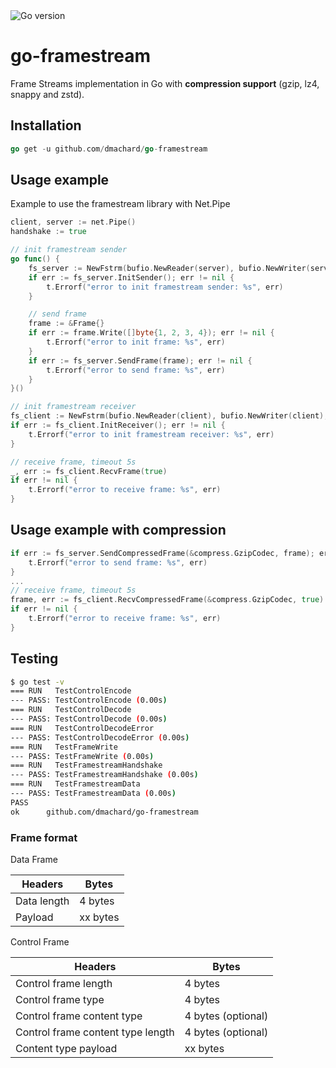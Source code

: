 <img src="https://img.shields.io/badge/go%20version-min%201.18-green" alt="Go version"/>

# go-framestream

Frame Streams implementation in Go with **compression support** (gzip, lz4, snappy and zstd).

## Installation

```go
go get -u github.com/dmachard/go-framestream
```

## Usage example

Example to use the framestream library with Net.Pipe

```go
client, server := net.Pipe()
handshake := true

// init framestream sender
go func() {
    fs_server := NewFstrm(bufio.NewReader(server), bufio.NewWriter(server), server, 5*time.Second, []byte("frstrm"), handshake)
    if err := fs_server.InitSender(); err != nil {
        t.Errorf("error to init framestream sender: %s", err)
    }

    // send frame
    frame := &Frame{}
    if err := frame.Write([]byte{1, 2, 3, 4}); err != nil {
        t.Errorf("error to init frame: %s", err)
    }
    if err := fs_server.SendFrame(frame); err != nil {
        t.Errorf("error to send frame: %s", err)
    }
}()

// init framestream receiver
fs_client := NewFstrm(bufio.NewReader(client), bufio.NewWriter(client), client, 5*time.Second, []byte("frstrm"), handshake)
if err := fs_client.InitReceiver(); err != nil {
    t.Errorf("error to init framestream receiver: %s", err)
}

// receive frame, timeout 5s
_, err := fs_client.RecvFrame(true)
if err != nil {
    t.Errorf("error to receive frame: %s", err)
}
```

## Usage example with compression

```go
if err := fs_server.SendCompressedFrame(&compress.GzipCodec, frame); err != nil {
    t.Errorf("error to send frame: %s", err)
}
...
// receive frame, timeout 5s
frame, err := fs_client.RecvCompressedFrame(&compress.GzipCodec, true)
if err != nil {
    t.Errorf("error to receive frame: %s", err)
}
```

## Testing

```bash
$ go test -v
=== RUN   TestControlEncode
--- PASS: TestControlEncode (0.00s)
=== RUN   TestControlDecode
--- PASS: TestControlDecode (0.00s)
=== RUN   TestControlDecodeError
--- PASS: TestControlDecodeError (0.00s)
=== RUN   TestFrameWrite
--- PASS: TestFrameWrite (0.00s)
=== RUN   TestFramestreamHandshake
--- PASS: TestFramestreamHandshake (0.00s)
=== RUN   TestFramestreamData
--- PASS: TestFramestreamData (0.00s)
PASS
ok      github.com/dmachard/go-framestream
```


### Frame format

Data Frame

| Headers                            | Bytes              |
|------------------------------------|--------------------|
| Data length                        | 4 bytes            |
| Payload                            | xx bytes           |

Control Frame

| Headers                            | Bytes              |
|------------------------------------|----------------------|
| Control frame length               | 4 bytes              |
| Control frame type                 | 4 bytes              |
| Control frame content type         | 4 bytes (optional)   |
| Control frame content type length  | 4 bytes (optional)   |
| Content type payload               | xx bytes             |
